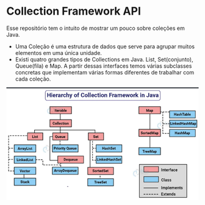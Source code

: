 # Collection Framework API

Esse repositório tem o intuito de mostrar um pouco sobre coleções em Java.
- Uma Coleção é uma estrutura de dados que serve para agrupar muitos elementos em uma única unidade.
- Existi quatro grandes tipos de Collections em Java. List, Set(conjunto), Queue(fila) e Map. A partir dessas interfaces temos várias subclasses concretas que implementam várias formas diferentes de trabalhar com cada coleção.

![JavaCollections.png](assets%2FJavaCollections.png)
